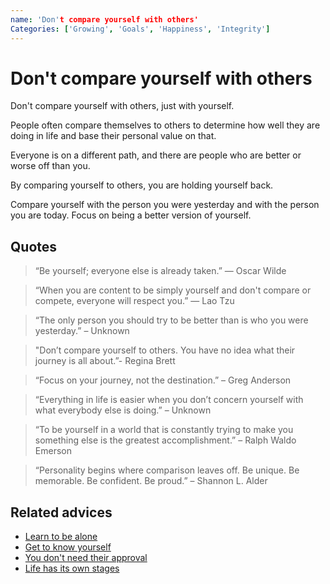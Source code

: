 ```yaml
---
name: 'Don't compare yourself with others'
Categories: ['Growing', 'Goals', 'Happiness', 'Integrity']
---
```

# Don't compare yourself with others

Don't compare yourself with others, just with yourself.

People often compare themselves to others to determine how well they are doing in life and base their personal value on that.

Everyone is on a different path, and there are people who are better or worse off than you.

By comparing yourself to others, you are holding yourself back.

Compare yourself with the person you were yesterday and with the person you are today. Focus on being a better version of yourself.

## Quotes

> “Be yourself; everyone else is already taken.” ― Oscar Wilde

> “When you are content to be simply yourself and don't compare or compete, everyone will respect you.” ― Lao Tzu

> “The only person you should try to be better than is who you were yesterday.” – Unknown

> "Don’t compare yourself to others. You have no idea what their journey is all about.”- Regina Brett

> “Focus on your journey, not the destination.” – Greg Anderson

> “Everything in life is easier when you don’t concern yourself with what everybody else is doing.” – Unknown

> “To be yourself in a world that is constantly trying to make you something else is the greatest accomplishment.” – Ralph Waldo Emerson

> “Personality begins where comparison leaves off. Be unique. Be memorable. Be confident. Be proud.” – Shannon L. Alder

## Related advices

- [Learn to be alone](../Learn%20to%20be%20alone/index.md)
- [Get to know yourself](../Get%20to%20know%20yourself/index.md)
- [You don't need their approval](../You%20don't%20need%20their%20approval/index.md)
- [Life has its own stages](../Life%20has%20its%20own%20stages/index.md)
